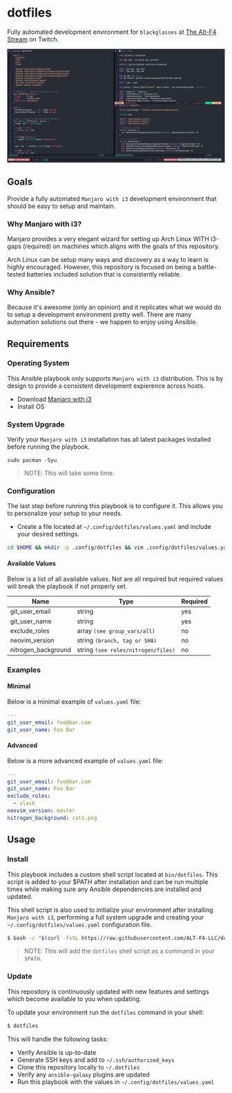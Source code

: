 # dotfiles

Fully automated development environment for `blackglasses` at [The Alt-F4 Stream](https://www.twitch.tv/thealtf4stream) on Twitch.


![The Alt-F4 Stream][preview]


## Goals

Provide a fully automated `Manjaro with i3` development environment that should be easy to setup and maintain.


### Why Manjaro with i3?

Manjaro provides a very elegant wizard for setting up Arch Linux WITH i3-gaps (required) on machines which aligns with the goals of this repository.

Arch Linux can be setup many ways and discovery as a way to learn is highly encouraged. However, this repository is focused on being a battle-tested batteries included solution that is consistently reliable.


### Why Ansible?

Because it's awesome (only an opinion) and it replicates what we would do to setup a development environment pretty well. There are many automation solutions out there - we happen to enjoy using Ansible.


## Requirements


### Operating System

This Ansible playbook only supports `Manjaro with i3` distribution. This is by design to provide a consistent development expierence across hosts.

- Download [Manjaro with i3](https://manjaro.org/downloads/community/i3/)
- Install OS


### System Upgrade

Verify your `Manjaro with i3` installation has all latest packages installed before running the playbook.

```
sudo pacman -Syu
```

> NOTE: This will take some time.


### Configuration

The last step before running this playbook is to configure it. This allows you to personalize your setup to your needs.

- Create a file located at `~/.config/dotfiles/values.yaml` and include your desired settings.

```bash
cd $HOME && mkdir -p .config/dotfiles && vim .config/dotfiles/values.yaml
```

#### Available Values

Below is a list of all available values. Not are all required but required values will break the playbook if not properly set.

| Name                | Type                                | Required |
| ------------------- | ----------------------------------- | -------- |
| git_user_email      | string                              | yes      |
| git_user_name       | string                              | yes      |
| exclude_roles       | array `(see group_vars/all)`        | no       |
| neovim_version      | string `(branch, tag or SHA)`       | no       |
| nitrogen_background | string `(see roles/nitrogen/files)` | no       |


### Examples

#### Minimal

Below is a minimal example of `values.yaml` file:

```yaml
---
git_user_email: foo@bar.com
git_user_name: Foo Bar
```

#### Advanced

Below is a more advanced example of `values.yaml` file:

```yaml
---
git_user_email: foo@bar.com
git_user_name: Foo Bar
exclude_roles:
  - slack
neovim_version: master
nitrogen_background: cats.png
```


## Usage

### Install

This playbook includes a custom shell script located at `bin/dotfiles`. This script is added to your $PATH after installation and can be run multiple times while making sure any Ansible dependencies are installed and updated.

This shell script is also used to initialize your environment after installing `Manjaro with i3`, performing a full system upgrade and creating your `~/.config/dotfiles/values.yaml` configuration file.

```bash
$ bash -c "$(curl -fsSL https://raw.githubusercontent.com/ALT-F4-LLC/dotfiles/main/bin/dotfiles)"
```

> NOTE: This will add the `dotfiles` shell script as a command in your `$PATH`.

### Update

This repository is continuously updated with new features and settings which become available to you when updating.

To update your environment run the `dotfiles` command in your shell:

```bash
$ dotfiles
```

This will handle the following tasks:

- Verify Ansible is up-to-date
- Generate SSH keys and add to `~/.ssh/authorized_keys`
- Clone this repository locally to `~/.dotfiles`
- Verify any `ansible-galaxy` plugins are updated
- Run this playbook with the values in `~/.config/dotfiles/values.yaml`

[preview]: https://github.com/ALT-F4-LLC/dotfiles/blob/main/TheAltF4Stream.gif "The Alt-F4 Stream"
